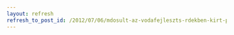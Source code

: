 ```yaml
---
layout: refresh
refresh_to_post_id: /2012/07/06/mdosult-az-vodafejleszts-rdekben-kirt-plyzatok-dokumentcija
---
```

